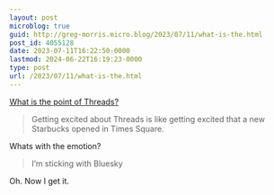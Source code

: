 ```yaml
---
layout: post
microblog: true
guid: http://greg-morris.micro.blog/2023/07/11/what-is-the.html
post_id: 4055128
date: 2023-07-11T16:22:50-0000
lastmod: 2024-06-22T16:19:23-0000
type: post
url: /2023/07/11/what-is-the.html
---
```

[What is the point of Threads?](https://jogblog.substack.com/p/what-is-the-point-of-threads)

> Getting excited about Threads is like getting excited that a new Starbucks opened in Times Square.

Whats with the emotion?

> I’m sticking with Bluesky

Oh. Now I get it.
